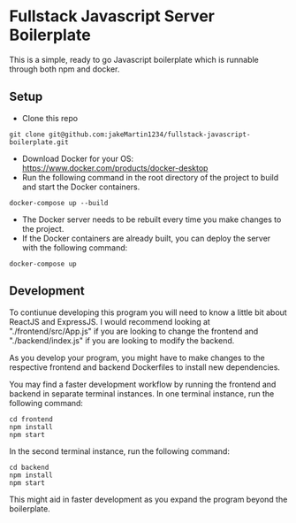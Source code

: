 # Fullstack Javascript Server Boilerplate #

This is a simple, ready to go Javascript boilerplate which is runnable through both npm and docker.

## Setup ##

- Clone this repo
```angular2html
git clone git@github.com:jakeMartin1234/fullstack-javascript-boilerplate.git
```
- Download Docker for your OS: https://www.docker.com/products/docker-desktop
- Run the following command in the root directory of the project to build and start the Docker containers.
```angular2html
docker-compose up --build
```
- The Docker server needs to be rebuilt every time you make changes to the project.
- If the Docker containers are already built, you can deploy the server with the following command:
```angular2html
docker-compose up
```

## Development ##

To contiunue developing this program you will need to know a little bit about ReactJS and ExpressJS. I would recommend looking at "./frontend/src/App.js" if you are looking to change the frontend and "./backend/index.js" if you are looking to modify the backend.

As you develop your program, you might have to make changes to the respective frontend and backend Dockerfiles to install new dependencies.

You may find a faster development workflow by running the frontend and backend in separate terminal instances.
In one terminal instance, run the following command:
```angular2html
cd frontend
npm install
npm start
```
In the second terminal instance, run the following command:
```angular2html
cd backend
npm install
npm start
```
This might aid in faster development as you expand the program beyond the boilerplate.
